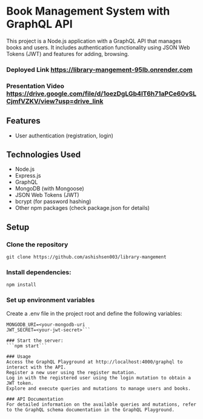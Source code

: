 # Book Management System with GraphQL API

This project is a Node.js application with a GraphQL API that manages books and users. It includes authentication functionality using JSON Web Tokens (JWT) and features for adding, browsing.
### Deployed Link https://library-mangement-95lb.onrender.com

### Presentation Video https://drive.google.com/file/d/1oezDgLGb4lT6h71aPCe60vSLCjmfVZKV/view?usp=drive_link

## Features

- User authentication (registration, login)

## Technologies Used

- Node.js
- Express.js
- GraphQL
- MongoDB (with Mongoose)
- JSON Web Tokens (JWT)
- bcrypt (for password hashing)
- Other npm packages (check package.json for details)

## Setup

### Clone the repository
   ```git clone https://github.com/ashishsen003/library-mangement```
   
### Install dependencies:
   ```npm install```

### Set up environment variables
Create a .env file in the project root and define the following variables:
```PORT=4000
MONGODB_URI=<your-mongodb-uri
JWT_SECRET=<your-jwt-secret>```

### Start the server:
```npm start```

### Usage
Access the GraphQL Playground at http://localhost:4000/graphql to interact with the API.
Register a new user using the register mutation.
Log in with the registered user using the login mutation to obtain a JWT token.
Explore and execute queries and mutations to manage users and books.

### API Documentation
For detailed information on the available queries and mutations, refer to the GraphQL schema documentation in the GraphQL Playground.
